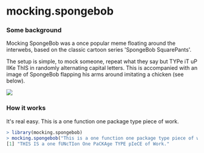 # mocking.spongebob

### Some background
Mocking SpongeBob was a once popular meme floating around the interwebs, 
based on the classic cartoon series 'SpongeBob SquarePants'. 

The setup is simple, to mock someone, repeat what they say but TYPe iT uP lIKe ThIS
in randomly alternating capital letters. This is accompanied with an image
of SpongeBob flapping his arms around imitating a chicken (see below).

![](https://imgflip.com/s/meme/Mocking-Spongebob.jpg)


### How it works
It's real easy. This is a one function one package type piece of work. 

```R
> library(mocking.spongebob)
> mocking.spongebob("This is a one function one package type piece of work.")
[1] "THIS IS a one fUNcTIon One PaCKAge TYPE pIeCE of Work."
```

